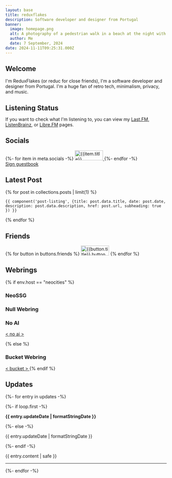 ```yaml
---
layout: base
title: reduxflakes
description: Software developer and designer from Portugal
banner:
  image: homepage.png
  alt: A photography of a pedestrian walk in a beach at the night with the sunset in the horizon
  author: Me
  date: 7 September, 2024
date: 2024-11-11T09:25:31.000Z
---
```


## Welcome

I'm ReduxFlakes (or reduc for close friends), I'm a software developer and designer from Portugal. I'm a huge fan of retro tech, minimalism, privacy, and music.

<div class="auto-grid" style="margin-top:1em;">

<section>

<h2 style="margin-bottom:0.5em;">Listening Status</h2>

If you want to check what I'm listening to, you can view my [Last.FM](https://www.last.fm/user/ReduxFlakes), [ListenBrainz](https://listenbrainz.org/user/reduxflakes/), or [Libre.FM](https://libre.fm/user/reduxflakes) pages.

</section>
<section>

## Socials

<div class="auto-flex" style="margin-top:0.5em;">
{%- for item in meta.socials -%}
  <a href="{{item.url}}">
  <img src="/public/img/buttons/general/{{item.img}}" alt="{{item.title}}" class="classic-btn" width="88" height="31" loading="lazy">
  </a>
{%- endfor -%}
</div>
<a href="https://reduxflakes.atabook.org/">Sign guestbook</a>
</section>

</div>

## Latest Post

{% for post in collections.posts | limit(1) %}

    {{ component('post-listing', {title: post.data.title, date: post.date, description: post.data.description, href: post.url, subheading: true }) }}

{% endfor %}

## Friends

<div  class="auto-flex">
  {% for button in buttons.friends %}
    <a href="{{button.url}}" title="{{button.title}}"><img src="/public/img/buttons/friends/{{button.img}}" alt="{{button.title}} button" width="88" height="31" class="classic-btn" loading="lazy" decoding="async" eleventy:ignore ></a>
  {% endfor %}
</div>

## Webrings

{% if env.host == "neocities" %}

### NeoSSG

<div id="neossg" class="webring-container">
  <script type="text/javascript" src="https://neossg.neocities.org/onionring-variables.js"></script>
  <script type="text/javascript" src="https://neossg.neocities.org/onionring-widget.js"></script>
</div>

### Null Webring

<script src="https://nuthead.neocities.org/ring/ring.js"></script>

### No AI

<a href="https://baccyflap.com/noai/?prv&s=rzr" target="_top"> < </a>
<a href="https://baccyflap.com/noai" target="_blank" rel="noopener"> no ai </a>
<a href="https://baccyflap.com/noai/?nxt&s=rzr" target="_top"> > </a>

{% else %}

### Bucket Webring

<a href="https://webring.bucketfish.me/redirect.html?to=prev&name=reduxflakes" target="_top"> < </a>
<a href="https://webring.bucketfish.me" target="_blank" rel="noopener"> bucket </a>
<a href="https://webring.bucketfish.me/redirect.html?to=next&name=reduxflakes" target="_top" class="icon-button"> > </a>
{% endif %}

## Updates

<div class="carbon-scroller stack">

{%- for entry in updates -%}

  <div class="stack" style="--spacer: 0.5em;">
    {%- if loop.first -%}
    <p><b>
      <time datetime="{{ entry.updateDate | dateToISO }}" style="color:var(--foreground);">{{ entry.updateDate | formatStringDate }}</time>
      </b></p>
    {%- else -%}
    <p>
      <time datetime="{{ entry.updateDate | dateToISO }}">{{ entry.updateDate | formatStringDate }}</time>
      </p>
    {%- endif -%}
    <p>{{ entry.content | safe }}</p>
    <hr>
  </div>
{%- endfor -%}

</div>
